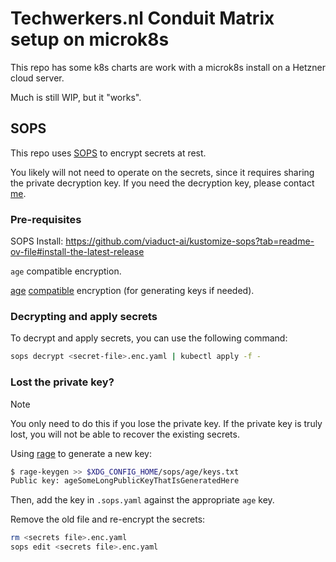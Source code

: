 # Techwerkers.nl Conduit Matrix setup on microk8s

This repo has some k8s charts are work with a microk8s install on a Hetzner
cloud server.

Much is still WIP, but it "works".

## SOPS

This repo uses [SOPS](https://github.com/getsops/sops) to encrypt secrets at
rest.

You likely will not need to operate on the secrets, since it requires sharing
the private decryption key. If you need the decryption key, please contact
[me](nayben@gmail.com).

### Pre-requisites

SOPS Install: https://github.com/viaduct-ai/kustomize-sops?tab=readme-ov-file#install-the-latest-release

`age` compatible encryption.

[age](https://github.com/FiloSottile/age) [compatible](https://github.com/str4d/rage)
encryption (for generating keys if needed).

### Decrypting and apply secrets

To decrypt and apply secrets, you can use the following command:

```sh
sops decrypt <secret-file>.enc.yaml | kubectl apply -f -
```

### Lost the private key?

> [!NOTE]
> You only need to do this if you lose the private key. If the private key is
> truly lost, you will not be able to recover the existing secrets.

Using [rage](https://github.com/str4d/rage) to generate a new key:

```sh
$ rage-keygen >> $XDG_CONFIG_HOME/sops/age/keys.txt
Public key: ageSomeLongPublicKeyThatIsGeneratedHere
```

Then, add the key in `.sops.yaml` against the appropriate `age` key.

Remove the old file and re-encrypt the secrets:

```sh
rm <secrets file>.enc.yaml
sops edit <secrets file>.enc.yaml
```
